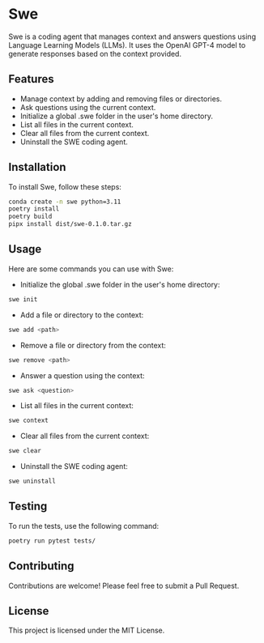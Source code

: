 # Swe

Swe is a coding agent that manages context and answers questions using Language Learning Models (LLMs). It uses the OpenAI GPT-4 model to generate responses based on the context provided.

## Features

- Manage context by adding and removing files or directories.
- Ask questions using the current context.
- Initialize a global .swe folder in the user's home directory.
- List all files in the current context.
- Clear all files from the current context.
- Uninstall the SWE coding agent.

## Installation

To install Swe, follow these steps:

```bash
conda create -n swe python=3.11
poetry install
poetry build
pipx install dist/swe-0.1.0.tar.gz
```

## Usage

Here are some commands you can use with Swe:

- Initialize the global .swe folder in the user's home directory:

```bash
swe init
```

- Add a file or directory to the context:

```bash
swe add <path>
```

- Remove a file or directory from the context:

```bash
swe remove <path>
```

- Answer a question using the context:

```bash
swe ask <question>
```

- List all files in the current context:

```bash
swe context
```

- Clear all files from the current context:

```bash
swe clear
```

- Uninstall the SWE coding agent:

```bash
swe uninstall
```

## Testing

To run the tests, use the following command:

```bash
poetry run pytest tests/
```

## Contributing

Contributions are welcome! Please feel free to submit a Pull Request.

## License

This project is licensed under the MIT License.